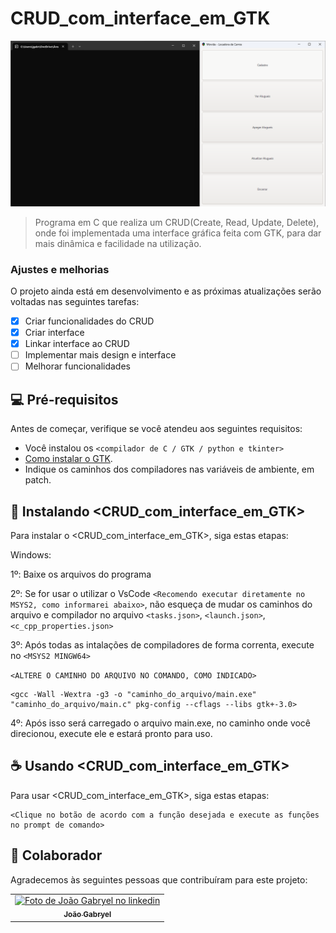 # CRUD_com_interface_em_GTK

<img src="imagem.png" alt="Imagem da interface gráfica">

> Programa em C que realiza um CRUD(Create, Read, Update, Delete), onde foi implementada uma interface gráfica feita com GTK, para dar mais dinâmica e facilidade na utilização.

### Ajustes e melhorias

O projeto ainda está em desenvolvimento e as próximas atualizações serão voltadas nas seguintes tarefas:

- [x] Criar funcionalidades do CRUD
- [x] Criar interface
- [x] Linkar interface ao CRUD
- [ ] Implementar mais design e interface
- [ ] Melhorar funcionalidades

## 💻 Pré-requisitos

Antes de começar, verifique se você atendeu aos seguintes requisitos:

- Você instalou os `<compilador de C / GTK / python e tkinter>`
- [Como instalar o GTK](https://www.gtk.org/docs/installations/windows).
- Indique os caminhos dos compiladores nas variáveis de ambiente, em patch.

## 🚀 Instalando <CRUD_com_interface_em_GTK>

Para instalar o <CRUD_com_interface_em_GTK>, siga estas etapas:

Windows:

1º: Baixe os arquivos do programa

2º: Se for usar o utilizar o VsCode `<Recomendo executar diretamente no MSYS2, como informarei abaixo>`, não esqueça de mudar
os caminhos do arquivo e compilador no arquivo `<tasks.json>`, `<launch.json>`, `<c_cpp_properties.json>`

3º: Após todas as intalações de compiladores de forma correnta, execute no `<MSYS2 MINGW64>`

`<ALTERE O CAMINHO DO ARQUIVO NO COMANDO, COMO INDICADO>`

```
<gcc -Wall -Wextra -g3 -o "caminho_do_arquivo/main.exe" "caminho_do_arquivo/main.c" pkg-config --cflags --libs gtk+-3.0>
```
4º: Após isso será carregado o arquivo main.exe, no caminho onde você direcionou, execute ele e estará pronto para uso.

## ☕ Usando <CRUD_com_interface_em_GTK>

Para usar <CRUD_com_interface_em_GTK>, siga estas etapas:

```
<Clique no botão de acordo com a função desejada e execute as funções no prompt de comando>
```

## 🤝 Colaborador

Agradecemos às seguintes pessoas que contribuíram para este projeto:

<table>
  <tr>
    <td align="center">
      <a href="https://www.linkedin.com/in/jo%C3%A3o-gabryel-santos-pereira-9093b2216/" title="defina o titulo do link">
        <img src="https://avatars.githubusercontent.com/u/133254442?s=400&u=738d44239b01cd5ea1ec212829ea2303c0a7f247&v=4" width="100px;" alt="Foto de João Gabryel no linkedin"/><br>
        <sub>
          <b>João Gabryel</b>
        </sub>
      </a>
    </td>
  </tr>
</table>

